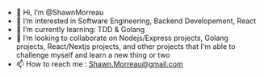 - 👋 Hi, I’m @ShawnMorreau
- 👀 I’m interested in Software Engineering, Backend Developement, React
- 🌱 I’m currently learning: TDD & Golang
- 💞️ I’m looking to collaborate on Nodejs/Express projects, Golang projects, React/Nextjs projects, and other projects that I'm able to challenge 
     myself and learn a new thing or two
- 📫 How to reach me : Shawn.Morreau@gmail.com
